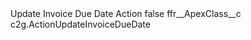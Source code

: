 <?xml version="1.0" encoding="UTF-8"?>
<CustomMetadata xmlns="http://soap.sforce.com/2006/04/metadata" xmlns:xsi="http://www.w3.org/2001/XMLSchema-instance" xmlns:xsd="http://www.w3.org/2001/XMLSchema">
    <label>Update Invoice Due Date Action</label>
    <protected>false</protected>
    <values>
        <field>ffr__ApexClass__c</field>
        <value xsi:type="xsd:string">c2g.ActionUpdateInvoiceDueDate</value>
    </values>
</CustomMetadata>
